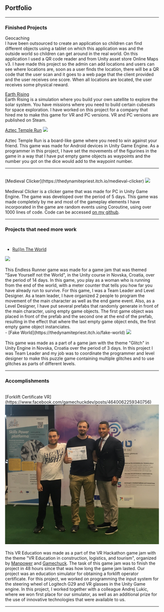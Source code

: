 ## Portfolio

---

### Finished Projects 

Geocaching
<br>
I have been outsourced to create an application so children can find different objects using a tablet on which this application was
and the outside world so children can get around in the real world. 
On this application I used a QR code reader and from Unity asset store Online Maps v3.
I have made this project so the admin can add locations and users can see where locations are, soon as a user finds the location,
there will be a QR code that the user scan and it goes to a web page that the client provided and the user receives one score.
When all locations are located, the user receives some physical reward.


[Earth Rising](https://store.steampowered.com/app/1084440/Earth_Rising/)
<br>
Earth Rising is a simulation where you build your own satellite to explore the solar system.
You have missions where you need to build certain cubesats for space exploration.
I have worked on this project for a company that hired me to make this game for VR and PC versions.
VR and PC versions are published on Steam.



[Aztec Temple Run](https://play.google.com/store/apps/details?id=com.PISMOInkubator.AzteTempleRun)
<img src="https://play-lh.googleusercontent.com/wXR6NdrvJY1szZFkE9bn1vt16G6rgKgDIU14gOGAxM_2YnSpTZbIEir_aYjJcP97MCuG=w1536-h722-rw"/>
<br><br>
Aztec Temple Run is a board-like game where you need to win against your friend.
This game was made for Android devices in Unity Game Engine.
As a programmer in this project, I have set the movements of the figurines in the game in a way that I have put empty game objects as waypoints and the number you got on the dice would add to the waypoint number.
<br>

----------------

<br>
[Medieval Clicker](https://thedynamitepriest.itch.io/medieval-clicker)
<img src="https://img.itch.zone/aW1nLzU2MTA4NDIuanBn/original/iycZaK.jpg"/>
<br><br>
Medieval Clicker is a clicker game that was made for PC in Unity Game Engine. The game was developed over the period of 5 days.
This game was made completely by me and most of the gameplay elements I have incorporated in the game are random events using Coroutine, using over 1000 lines of code.
Code can be accessed <a href="https://github.com/Shadowh86/Medieval-Clicker"> on my github</a>.
<br>

---------------

### Projects that need more work
<br>

- [Ru(i)n The World](https://thedynamitepriest.itch.io/ruin-the-world)
 <img src="https://img.itch.zone/aW1hZ2UvOTYyNjIxLzYzODAzOTIuanBn/original/9DJu28.jpg"/>
 <br><br>
 This Endless Runner game was made for a game jam that was themed "Save Yourself not the World", in the Unity course in Novska, Croatia, over the period of 14 days.
 In this game, you play as a woman who is running from the end of the world, with a meter counter that tells you how far you have already run to survive.
 For this game, I was a Team Leader and Level Designer.
 As a team leader, I have organized 2 people to program the movement of the main character as well as the end game event.
 Also, as a Level Designer, I have put several prefabs that randomly generate in front of the main character, using empty game objects. 
 The first game object was placed in front of the prefab and the second one at the end of the prefab, resulting in the effect that where the last empty game object ends, the first empty game object instanciates.<br>
- [Fake World](https://thedynamitepriest.itch.io/fake-world)
 <img src="https://img.itch.zone/aW1hZ2UvOTU4MTQyLzU0MzMyODIuanBn/original/f4i%2BWk.jpg"/>
 <br><br>
 This game was made as a part of a game jam with the theme "Glitch" in Unity Engine in Novska, Croatia over the period of 3 days.
 In this project I was Team Leader and my job was to coordinate the programmer and level designer to make this puzzle game containing multiple glitches and to use glitches as parts of different levels.<br>

---

### Accomplishments

<br>
[Forklift Certificate VR](https://www.facebook.com/gamechuckdev/posts/4640062259340756)
<img src="images/VR_Hakathlon_FIrstPlacejpg.jpg?raw=true"/>
<br><br>
This VR Education was made as a part of the VR Hackathon game jam with the theme "VR Education in construction, logistics, and tourism", organized by <a href="
https://manpower.hr/news/new-post-1623069771">Manpower</a> and <a href="https://game-chuck.com/">Gamechuck</a>. The task of this game jam was to finish the project in 48 hours since that was how long the game jam lasted. Our project was an education simulator for obtaining a forklift operator certificate. For this project, we worked on programming the input system for the steering wheel of Logitech G29 and VR glasses in the Unity Game engine.
In this project, I worked together with a colleague Andrej Lukic, where we won first place for our simulator, as well as an additional prize for the use of innovative technologies that were available to us. 

---

